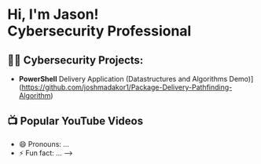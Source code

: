 <h1>Hi, I'm Jason! <br/> <b>Cybersecurity Professional</b>

<h2>👨‍💻 Cybersecurity Projects:</h2>


- <b>PowerShell</b>
   Delivery Application (Datastructures and Algorithms Demo)](https://github.com/joshmadakor1/Package-Delivery-Pathfinding-Algorithm)

<h2>📺 Popular YouTube Videos</h2>


- 😄 Pronouns: ...
- ⚡ Fun fact: ...
-->
